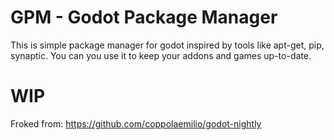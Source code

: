 # GPM - Godot Package Manager

This is simple package manager for godot inspired by tools like apt-get, pip, synaptic.
You can you use it to keep your addons and games up-to-date.

# WIP
 Froked from: https://github.com/coppolaemilio/godot-nightly
 

